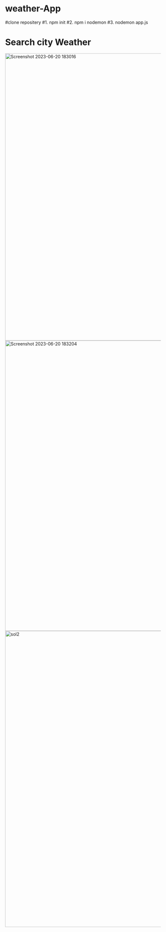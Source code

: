 # weather-App
#clone repositery
#1. npm init
#2. npm i nodemon 
#3. nodemon app.js
# Search city Weather

<img width="930" alt="Screenshot 2023-06-20 183016" src="https://github.com/Prs0307/weather-App/assets/91106662/ff347e3f-35b4-4fa2-b647-b06c42707488">
<img width="940" alt="Screenshot 2023-06-20 183204" src="https://github.com/Prs0307/weather-App/assets/91106662/5d7d0ecf-6db0-429b-b917-ce1ca8aebb5d">
<img width="959" alt="sol2" src="https://github.com/Prs0307/weather-App/assets/91106662/8940ecc2-4770-4cd0-8291-2a2768e4f33d">
